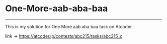 # One-More-aab-aba-baa

----------------------------------------

This is my solution for One More aab aba baa task on Atcoder

link -> https://atcoder.jp/contests/abc215/tasks/abc215_c

